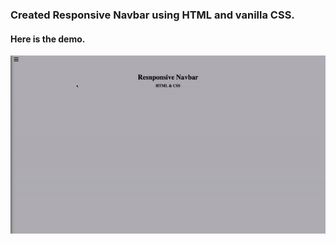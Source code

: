 ### Created Responsive Navbar using HTML and vanilla CSS.

#### Here is the demo.

<img src="https://github.com/ChanduDhondi/Responsive-Navbar-HTML-CSS/blob/main/video.gif" alt="video" align="center" />
